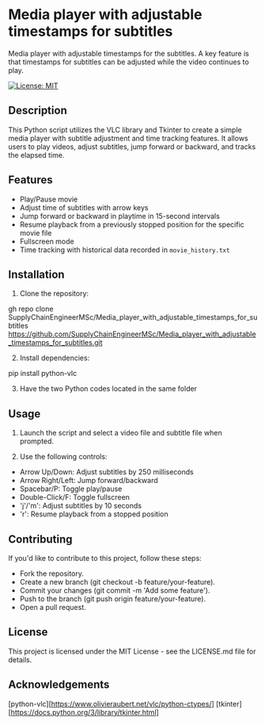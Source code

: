 # Media player with adjustable timestamps for subtitles
Media player with adjustable timestamps for the subtitles. A key feature is that timestamps for subtitles can be adjusted while the video continues to play.

[![License: MIT](https://img.shields.io/badge/License-MIT-yellow.svg)](https://opensource.org/licenses/MIT)

## Description

This Python script utilizes the VLC library and Tkinter to create a simple media player with subtitle adjustment and time tracking features. It allows users to play videos, adjust subtitles, jump forward or backward, and tracks the elapsed time.

## Features

- Play/Pause movie
- Adjust time of subtitles with arrow keys
- Jump forward or backward in playtime in 15-second intervals
- Resume playback from a previously stopped position for the specific movie file
- Fullscreen mode
- Time tracking with historical data recorded in `movie_history.txt`

## Installation

1. Clone the repository:

gh repo clone SupplyChainEngineerMSc/Media_player_with_adjustable_timestamps_for_subtitles
https://github.com/SupplyChainEngineerMSc/Media_player_with_adjustable_timestamps_for_subtitles.git

2. Install dependencies:

pip install python-vlc

3. Have the two Python codes located in the same folder

## Usage
1. Launch the script and select a video file and subtitle file when prompted.

2. Use the following controls:

* Arrow Up/Down: Adjust subtitles by 250 milliseconds
* Arrow Right/Left: Jump forward/backward
* Spacebar/P: Toggle play/pause
* Double-Click/F: Toggle fullscreen
* 'j'/'m': Adjust subtitles by 10 seconds
* 'r': Resume playback from a stopped position


## Contributing
If you'd like to contribute to this project, follow these steps:

* Fork the repository.
* Create a new branch (git checkout -b feature/your-feature).
* Commit your changes (git commit -m 'Add some feature').
* Push to the branch (git push origin feature/your-feature).
* Open a pull request.


## License
This project is licensed under the MIT License - see the LICENSE.md file for details.

## Acknowledgements
[python-vlc][https://www.olivieraubert.net/vlc/python-ctypes/]
[tkinter][https://docs.python.org/3/library/tkinter.html]
